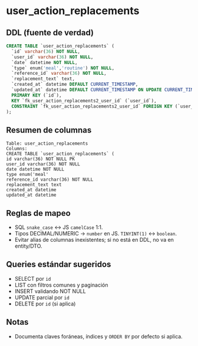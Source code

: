 # user_action_replacements

## DDL (fuente de verdad)

```sql
CREATE TABLE `user_action_replacements` (
  `id` varchar(36) NOT NULL,
  `user_id` varchar(36) NOT NULL,
  `date` datetime NOT NULL,
  `type` enum('meal','routine') NOT NULL,
  `reference_id` varchar(36) NOT NULL,
  `replacement_text` text,
  `created_at` datetime DEFAULT CURRENT_TIMESTAMP,
  `updated_at` datetime DEFAULT CURRENT_TIMESTAMP ON UPDATE CURRENT_TIMESTAMP,
  PRIMARY KEY (`id`),
  KEY `fk_user_action_replacements2_user_id` (`user_id`),
  CONSTRAINT `fk_user_action_replacements2_user_id` FOREIGN KEY (`user_id`) REFERENCES `users` (`id`)
);
```

## Resumen de columnas

```
Table: user_action_replacements
Columns:
CREATE TABLE `user_action_replacements` (
id varchar(36) NOT NULL PK
user_id varchar(36) NOT NULL
date datetime NOT NULL
type enum('meal'
reference_id varchar(36) NOT NULL
replacement_text text
created_at datetime
updated_at datetime
```

## Reglas de mapeo

- SQL `snake_case` ↔ JS `camelCase` 1:1.
- Tipos DECIMAL/NUMERIC → `number` en JS. `TINYINT(1)` ↔ `boolean`.
- Evitar alias de columnas inexistentes; si no está en DDL, no va en entity/DTO.

## Queries estándar sugeridos

- SELECT por `id`
- LIST con filtros comunes y paginación
- INSERT validando NOT NULL
- UPDATE parcial por `id`
- DELETE por `id` (si aplica)

## Notas

- Documenta claves foráneas, índices y `ORDER BY` por defecto si aplica.
